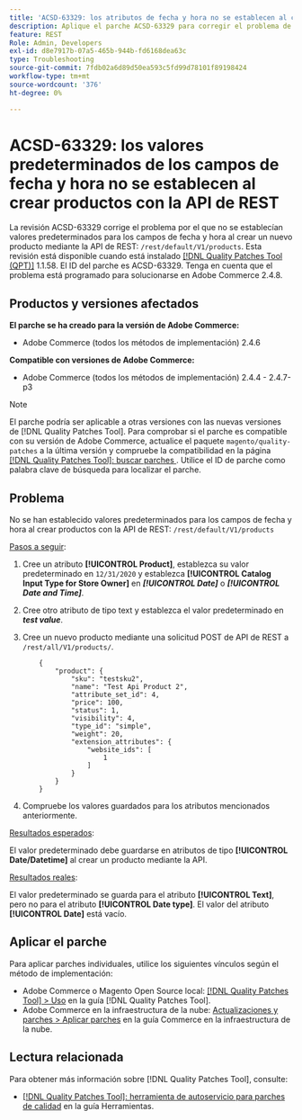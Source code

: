 ```yaml
---
title: 'ACSD-63329: los atributos de fecha y hora no se establecen al crear productos con la API de REST'
description: Aplique el parche ACSD-63329 para corregir el problema de Adobe Commerce en el que los valores predeterminados no están establecidos para los campos de fecha y hora al crear productos con la API de REST.
feature: REST
Role: Admin, Developers
exl-id: d8e7917b-07a5-465b-944b-fd6168dea63c
type: Troubleshooting
source-git-commit: 7fdb02a6d89d50ea593c5fd99d78101f89198424
workflow-type: tm+mt
source-wordcount: '376'
ht-degree: 0%

---
```


# ACSD-63329: los valores predeterminados de los campos de fecha y hora no se establecen al crear productos con la API de REST

La revisión ACSD-63329 corrige el problema por el que no se establecían valores predeterminados para los campos de fecha y hora al crear un nuevo producto mediante la API de REST: `/rest/default/V1/products`. Esta revisión está disponible cuando está instalado [[!DNL Quality Patches Tool (QPT)]](/help/tools/quality-patches-tool/quality-patches-tool-to-self-serve-quality-patches.md) 1.1.58. El ID del parche es ACSD-63329. Tenga en cuenta que el problema está programado para solucionarse en Adobe Commerce 2.4.8.

## Productos y versiones afectados

**El parche se ha creado para la versión de Adobe Commerce:**

* Adobe Commerce (todos los métodos de implementación) 2.4.6

**Compatible con versiones de Adobe Commerce:**

* Adobe Commerce (todos los métodos de implementación) 2.4.4 - 2.4.7-p3

>[!NOTE]
>
>El parche podría ser aplicable a otras versiones con las nuevas versiones de [!DNL Quality Patches Tool]. Para comprobar si el parche es compatible con su versión de Adobe Commerce, actualice el paquete `magento/quality-patches` a la última versión y compruebe la compatibilidad en la página [[!DNL Quality Patches Tool]: buscar parches ](https://experienceleague.adobe.com/tools/commerce-quality-patches/index.html). Utilice el ID de parche como palabra clave de búsqueda para localizar el parche.

## Problema

No se han establecido valores predeterminados para los campos de fecha y hora al crear productos con la API de REST: `/rest/default/V1/products`

<u>Pasos a seguir</u>:

1. Cree un atributo **[!UICONTROL Product]**, establezca su valor predeterminado en `12/31/2020` y establezca **[!UICONTROL Catalog Input Type for Store Owner]** en ***[!UICONTROL Date]*** o ***[!UICONTROL Date and Time]***.
1. Cree otro atributo de tipo text y establezca el valor predeterminado en ***test value***.
1. Cree un nuevo producto mediante una solicitud POST de API de REST a `/rest/all/V1/products/`.

   ```
       {
           "product": {
               "sku": "testsku2",
               "name": "Test Api Product 2",
               "attribute_set_id": 4,
               "price": 100,
               "status": 1,
               "visibility": 4,
               "type_id": "simple",
               "weight": 20,
               "extension_attributes": {
                   "website_ids": [
                       1
                   ]
               }
           }
       }
   ```

1. Compruebe los valores guardados para los atributos mencionados anteriormente.

<u>Resultados esperados</u>:

El valor predeterminado debe guardarse en atributos de tipo **[!UICONTROL Date/Datetime]** al crear un producto mediante la API.

<u>Resultados reales</u>:

El valor predeterminado se guarda para el atributo **[!UICONTROL Text]**, pero no para el atributo **[!UICONTROL Date type]**. El valor del atributo **[!UICONTROL Date]** está vacío.

## Aplicar el parche

Para aplicar parches individuales, utilice los siguientes vínculos según el método de implementación:

* Adobe Commerce o Magento Open Source local: [[!DNL Quality Patches Tool] > Uso](/help/tools/quality-patches-tool/usage.md) en la guía [!DNL Quality Patches Tool].
* Adobe Commerce en la infraestructura de la nube: [Actualizaciones y parches > Aplicar parches](https://experienceleague.adobe.com/docs/commerce-cloud-service/user-guide/develop/upgrade/apply-patches.html) en la guía Commerce en la infraestructura de la nube.

## Lectura relacionada

Para obtener más información sobre [!DNL Quality Patches Tool], consulte:

* [[!DNL Quality Patches Tool]: herramienta de autoservicio para parches de calidad](/help/tools/quality-patches-tool/quality-patches-tool-to-self-serve-quality-patches.md) en la guía Herramientas.
